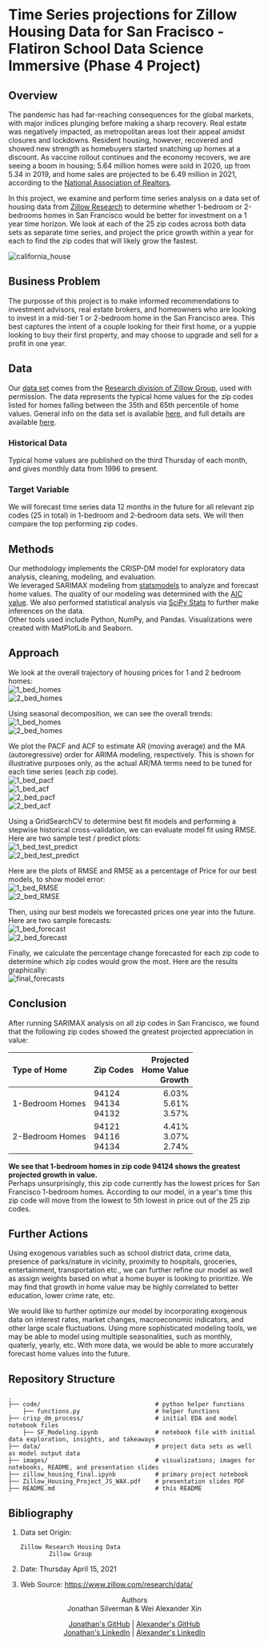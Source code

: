 # Time Series projections for Zillow Housing Data for San Fracisco - Flatiron School Data Science Immersive (Phase 4 Project)
  
## Overview  
The pandemic has had far-reaching consequences for the global markets, with major indices plunging before making a sharp recovery. Real estate was negatively impacted, as metropolitan areas lost their appeal amidst closures and lockdowns. Resident housing, however, recovered and showed new strength as homebuyers started snatching up homes at a discount. As vaccine rollout continues and the economy recovers, we are seeing a boom in housing; 5.64 million homes were sold in 2020, up from 5.34 in 2019, and home sales are projected to be 6.49 million in 2021, according to the [National Association of Realtors](https://www.statista.com/statistics/226144/us-existing-home-sales/).

In this project, we examine and perform time series analysis on a data set of housing data from [Zillow Research](https://www.zillow.com/research/data/) to determine whether 1-bedroom or 2-bedrooms homes in San Francisco would be better for investment on a 1 year time horizon.  We look at each of the 25 zip codes across both data sets as separate time series, and project the price growth within a year for each to find the zip codes that will likely grow the fastest.

![california_house](images/california_housing.jpg)  
  
## Business Problem
The purposse of this project is to make informed recommendations to investment advisors, real estate brokers, and homeowners who are looking to invest in a mid-tier 1 or 2-bedroom home in the San Francisco area. This best captures the intent of a couple looking for their first home, or a yuppie looking to buy their first property, and may choose to upgrade and sell for a profit in one year.

## Data  
Our [data set](Zip_zhvi_bdrmcnt_2_uc_sfrcondo_tier_0.33_0.67_sm_sa_mon.csv) comes from the [Research division of Zillow Group](https://www.zillow.com/research/), used with permission. The data represents the typical home values for the zip codes listed for homes falling between the 35th and 65th percentile of home values. General info on the data set is available [here](https://www.zillow.com/research/zhvi-methodology-2019-highlights-26221), and full details are available [here](https://www.zillow.com/research/zhvi-methodology-2019-deep-26226).  
  
### Historical Data    
Typical home values are published on the third Thursday of each month, and gives monthly data from 1996 to present.  

### Target Variable  
We will forecast time series data 12 months in the future for all relevant zip codes (25 in total) in 1-bedroom and 2-bedroom data sets.  We will then compare the top performing zip codes.
  
## Methods  
Our methodology implements the CRISP-DM model for exploratory data analysis, cleaning, modeling, and evaluation.  
We leveraged SARIMAX modeling from [statsmodels](https://www.statsmodels.org/stable/generated/statsmodels.tsa.statespace.sarimax.SARIMAX.html) to analyze and forecast home values. The quality of our modeling was determined with the [AIC value](https://en.wikipedia.org/wiki/Akaike_information_criterion). We also performed statistical analysis via [SciPy Stats](https://docs.scipy.org/doc/scipy/reference/stats.html) to further make inferences on the data.  
Other tools used include Python, NumPy, and Pandas. Visualizations were created with MatPlotLib and Seaborn.  
  
## Approach
We look at the overall trajectory of housing prices for 1 and 2 bedroom homes:  
![1_bed_homes](images/run/1_bdrm_home_values.png)  
![2_bed_homes](images/run/2_bdrm_home_values.png)  

Using seasonal decomposition, we can see the overall trends:  
![1_bed_homes](images/run/1_bdrm_seasonal_decomp.png)  
![2_bed_homes](images/run/2_bdrm_seasonal_decomp.png)  

We plot the PACF and ACF to estimate AR (moving average) and the MA (autoregressive) order for ARIMA modeling, respectively.  This is shown for illustrative purposes only, as the actual AR/MA terms need to be tuned for each time series (each zip code).  
![1_bed_pacf](images/run/1_bdrm_PACF.png)  
![1_bed_acf](images/run/1_bdrm_ACF.png)  
![2_bed_pacf](images/run/2_bdrm_PACF.png)  
![2_bed_acf](images/run/2_bdrm_ACF.png)  

Using a GridSearchCV to determine best fit models and performing a stepwise historical cross-validation, we can evaluate model fit using RMSE.  
Here are two sample test / predict plots:  
![1_bed_test_predict](images/run/1_bdrm_test_predict94124.png)  
![2_bed_test_predict](images/run/2_bdrm_test_predict94121.png)  

Here are the plots of RMSE and RMSE as a percentage of Price for our best models, to show model error:  
![1_bed_RMSE](images/run/1_bdrm_RMSE.png)  
![2_bed_RMSE](images/run/2_bdrm_RMSE.png)  

Then, using our best models we forecasted prices one year into the future. Here are two sample forecasts:  
![1_bed_forecast](images/run/1_bdrm_forecast_94121.png)  
![2_bed_forecast](images/run/2_bdrm_forecast.png)  

Finally, we calculate the percentage change forecasted for each zip code to determine which zip codes would grow the most. Here are the results graphically:  
![final_forecasts](images/final_forecasts.png)  

## Conclusion
After running SARIMAX analysis on all zip codes in San Francisco, we found that the following zip codes showed the greatest projected appreciation in value:  

Type of Home    |  Zip Codes                    | Projected </br> Home Value </br> Growth  
:---------------|:------------------------------|-----------------------------:  
1-Bedroom Homes | 94124 </br> 94134 </br> 94132 | 6.03% </br> 5.61% </br> 3.57% 
2-Bedroom Homes | 94121 </br> 94116 </br> 94134 | 4.41% </br> 3.07% </br> 2.74% 

<b>We see that 1-bedroom homes in zip code 94124 shows the greatest projected growth in value.</b>  
Perhaps unsurprisingly, this zip code currently has the lowest prices for San Francisco 1-bedroom homes.  According to our model, in a year's time this zip code will move from the lowest to 5th lowest in price out of the 25 zip codes.

## Further Actions  
Using exogenous variables such as school district data, crime data, presence of parks/nature in vicinity, proximity to hospitals, groceries, entertainment, transportation etc., we can further refine our model as well as assign weights based on what a home buyer is looking to prioritize. We may find that growth in home value may be highly correlated to better education, lower crime rate, etc.   

We would like to further optimize our model by incorporating exogenous data on interest rates, market changes, macroeconomic indicators, and other large scale fluctuations. Using more sophisticated modeling tools, we may be able to model using multiple seasonalities, such as monthly, quaterly, yearly, etc. With more data, we would be able to more accurately forecast home values into the future.  

## Repository Structure
    .
    ├── code/                                # python helper functions
        ├── functions.py                     # helper functions
    ├── crisp_dm_process/                    # initial EDA and model notebook files 
        ├── SF_Modeling.ipynb                # notebook file with initial data exploration, insights, and takeaways  
    ├── data/                                # project data sets as well as model output data
    ├── images/                              # visualizations; images for notebooks, README, and presentation slides
    ├── zillow_housing_final.ipynb           # primary project notebook 
    ├── Zillow_Housing_Project_JS_WAX.pdf    # presentation slides PDF
    ├── README.md                            # this README
  
## Bibliography  
1. Data set Origin:  
  
       Zillow Research Housing Data  
               Zillow Group  
2. Date:    Thursday April 15, 2021
3. Web Source:  https://www.zillow.com/research/data/             
  
<div align="center";>Authors  
  <div align="center";>Jonathan Silverman & Wei Alexander Xin   
    
[Jonathan's GitHub](https://github.com/silvermanjonathan) | [Alexander's GitHub](https://github.com/eggrollofchaos)  
[Jonathan's LinkedIn](https://www.linkedin.com/in/jonathansilverman007) | [Alexander's LinkedIn](https://www.linkedin.com/in/waximus)
